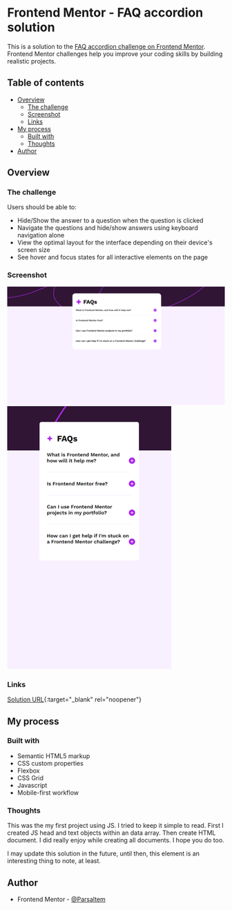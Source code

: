 # Frontend Mentor - FAQ accordion solution

This is a solution to the [FAQ accordion challenge on Frontend Mentor](https://www.frontendmentor.io/challenges/faq-accordion-wyfFdeBwBz). Frontend Mentor challenges help you improve your coding skills by building realistic projects. 

## Table of contents

- [Overview](#overview)
  - [The challenge](#the-challenge)
  - [Screenshot](#screenshot)
  - [Links](#links)
- [My process](#my-process)
  - [Built with](#built-with)
  - [Thoughts](#thoughts)
- [Author](#author)

## Overview

### The challenge

Users should be able to:

- Hide/Show the answer to a question when the question is clicked
- Navigate the questions and hide/show answers using keyboard navigation alone
- View the optimal layout for the interface depending on their device's screen size
- See hover and focus states for all interactive elements on the page

### Screenshot

![](./ScreenShots/desktop.png)
![](./ScreenShots/mobile.png)

### Links

[Solution URL](https://parsaltem.github.io/Faq-Accordion/){:target="_blank" rel="noopener"}

## My process

### Built with

- Semantic HTML5 markup
- CSS custom properties
- Flexbox
- CSS Grid
- Javascript
- Mobile-first workflow

### Thoughts

This was the my first project using JS. I tried to keep it simple to read. First I created JS head and text objects within an data array. Then create HTML document. I did really enjoy while creating all documents. I hope you do too.

I may update this solution in the future, until then, this element is an interesting thing to note, at least.

## Author

- Frontend Mentor - [@Parsaltem](https://www.frontendmentor.io/profile/Parsaltem)